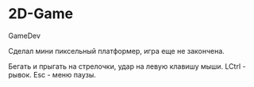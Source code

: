 # 2D-Game
GameDev

Сделал мини пиксельный платформер, игра еще не закончена.

Бегать и прыгать на стрелочки, удар на левую клавишу мыши.
LCtrl - рывок.
Esc - меню паузы.
